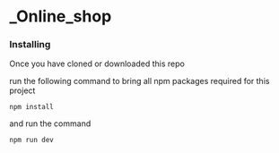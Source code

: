 # _Online_shop


### Installing

Once you have cloned or downloaded this repo

run the following command to bring all npm packages required for this project

```
npm install

```

and run the command

```
npm run dev 
```